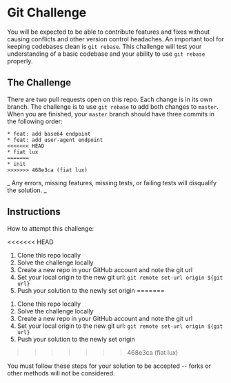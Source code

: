 # Git Challenge

You will be expected to be able to contribute features and fixes without causing conflicts and other version control headaches. An important tool for keeping codebases clean is `git rebase`. This challenge will test your understanding of a basic codebase and your ability to use `git rebase` properly.

## The Challenge

There are two pull requests open on this repo. Each change is in its own branch. The challenge is to use `git rebase` to add both changes to `master`. When you are finished, your `master` branch should have three commits in the following order:

```
* feat: add base64 endpoint
* feat: add user-agent endpoint
<<<<<<< HEAD
* fiat lux
=======
* init
>>>>>>> 468e3ca (fiat lux)
```

_ Any errors, missing features, missing tests, or failing tests will disqualify the solution. _

## Instructions

How to attempt this challenge:

<<<<<<< HEAD
1. Clone this repo locally
2. Solve the challenge locally
3. Create a new repo in your GitHub account and note the git url
4. Set your local origin to the new git url: `git remote set-url origin ${git url}`
5. Push your solution to the newly set origin
=======
1) Clone this repo locally
2) Solve the challenge locally
3) Create a new repo in your GitHub account and note the git url
4) Set your local origin to the new git url: `git remote set-url origin ${git url}`
5) Push your solution to the newly set origin
>>>>>>> 468e3ca (fiat lux)

You must follow these steps for your solution to be accepted -- forks or other methods will not be considered.
